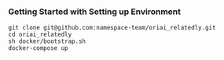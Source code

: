 ### Getting Started with Setting up Environment

```
git clone git@github.com:namespace-team/oriai_relatedly.git
cd oriai_relatedly
sh docker/bootstrap.sh
docker-compose up
```
